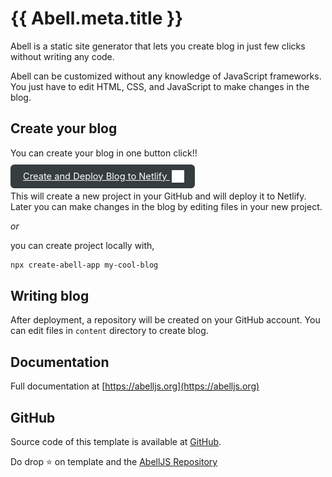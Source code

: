 # {{ Abell.meta.title }}

Abell is a static site generator that lets you create blog in just few clicks without writing any code. 

Abell can be customized without any knowledge of JavaScript frameworks. You just have to edit HTML, CSS, and JavaScript to make changes in the blog.

## Create your blog

You can create your blog in one button click!!

<a 
  style="border-radius: 6px;font-size: 11pt; padding:10px 20px;background-color: #353D3E; color: #ffffff;" 
  href="https://app.netlify.com/start/deploy?repository=https://github.com/abelljs/abell-starter-minima"> 
  Create and Deploy Blog to Netlify <img style="position: relative; top: 5px;left: 3px;" alt="netlify logo" width="20" src="./assets/netlify.svg">
</a>

This will create a new project in your GitHub and will deploy it to Netlify. Later you can make changes in the blog by editing files in your new project.

*or*

you can create project locally with,
```sh
npx create-abell-app my-cool-blog
```

## Writing blog

After deployment, a repository will be created on your GitHub account. You can edit files in `content` directory to create blog.

## Documentation

Full documentation at [https://abelljs.org](https://abelljs.org)

## GitHub
Source code of this template is available at [GitHub](https://github.com/abelljs/abell-starter-minima). 

Do drop ⭐️ on template and the [AbellJS Repository](https://github.com/abelljs/abell)

